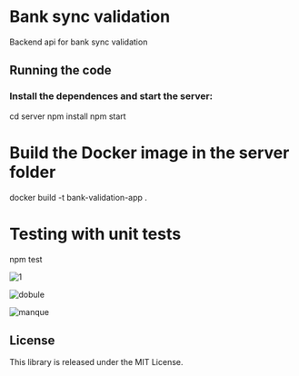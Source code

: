 # Bank sync validation
Backend api for bank sync validation

## Running the code

### Install the dependences and start the server:
cd server
npm install
npm start

# Build the Docker image in the server folder
docker build -t bank-validation-app .

# Testing with unit tests
npm test

![1](https://user-images.githubusercontent.com/3927152/229126010-7e305f63-beda-458e-835d-b8c53d05dd59.png)

![dobule](https://user-images.githubusercontent.com/3927152/229126047-61f08811-fab6-43a0-99b3-330b30d437d5.png)

![manque](https://user-images.githubusercontent.com/3927152/229126069-cc8081f6-ac9f-406a-a247-c5f16c82436d.png)

## License
This library is released under the MIT License.
